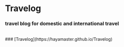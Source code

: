 <h1>Travelog</h1>
<h3>travel blog for domestic and international travel</h3>

<br/>
### [Travelog](https://hayamaster.github.io/Travelog)


